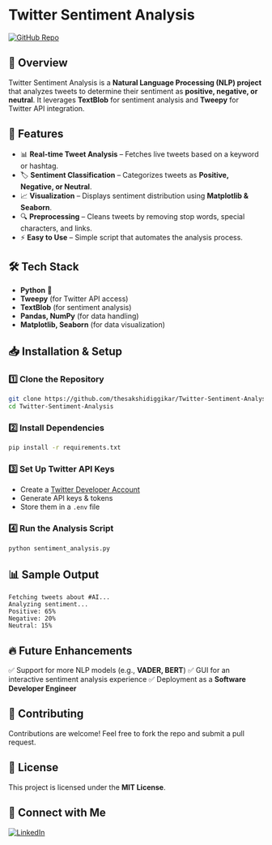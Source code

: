 # Twitter Sentiment Analysis

[![GitHub Repo](https://img.shields.io/badge/GitHub-Repository-blue?logo=github)](https://github.com/thesakshidiggikar/Twitter-Sentiment-Analysis)

## 📌 Overview
Twitter Sentiment Analysis is a **Natural Language Processing (NLP) project** that analyzes tweets to determine their sentiment as **positive, negative, or neutral**. It leverages **TextBlob** for sentiment analysis and **Tweepy** for Twitter API integration.

## 🚀 Features
- 📊 **Real-time Tweet Analysis** – Fetches live tweets based on a keyword or hashtag.
- 🏷 **Sentiment Classification** – Categorizes tweets as **Positive, Negative, or Neutral**.
- 📈 **Visualization** – Displays sentiment distribution using **Matplotlib & Seaborn**.
- 🔍 **Preprocessing** – Cleans tweets by removing stop words, special characters, and links.
- ⚡ **Easy to Use** – Simple script that automates the analysis process.

## 🛠️ Tech Stack
- **Python** 🐍
- **Tweepy** (for Twitter API access)
- **TextBlob** (for sentiment analysis)
- **Pandas, NumPy** (for data handling)
- **Matplotlib, Seaborn** (for data visualization)

## 📥 Installation & Setup
### 1️⃣ Clone the Repository
```bash
git clone https://github.com/thesakshidiggikar/Twitter-Sentiment-Analysis.git
cd Twitter-Sentiment-Analysis
```
### 2️⃣ Install Dependencies
```bash
pip install -r requirements.txt
```
### 3️⃣ Set Up Twitter API Keys
- Create a [Twitter Developer Account](https://developer.twitter.com/)
- Generate API keys & tokens
- Store them in a `.env` file

### 4️⃣ Run the Analysis Script
```bash
python sentiment_analysis.py
```

## 📊 Sample Output
```
Fetching tweets about #AI...
Analyzing sentiment...
Positive: 65%
Negative: 20%
Neutral: 15%
```

## 🔥 Future Enhancements
✅ Support for more NLP models (e.g., **VADER, BERT**)
✅ GUI for an interactive sentiment analysis experience
✅ Deployment as a **Software Developer Engineer**

## 🤝 Contributing
Contributions are welcome! Feel free to fork the repo and submit a pull request.

## 📜 License
This project is licensed under the **MIT License**.

## 📩 Connect with Me
[![LinkedIn](https://img.shields.io/badge/LinkedIn-Sakshi%20Diggikar-blue?logo=linkedin)](https://www.linkedin.com/in/thesakshidiggikar)

